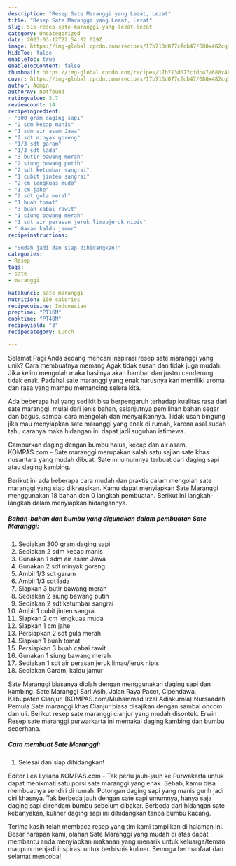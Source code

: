 ```yaml
---
description: "Resep Sate Maranggi yang Lezat, Lezat"
title: "Resep Sate Maranggi yang Lezat, Lezat"
slug: 516-resep-sate-maranggi-yang-lezat-lezat
category: Uncategorized
date: 2023-03-12T22:54:02.629Z
image: https://img-global.cpcdn.com/recipes/17b713d077cfdb47/680x482cq70/sate-maranggi-foto-resep-utama.jpg
hideToc: false
enableToc: true
enableTocContent: false
thumbnail: https://img-global.cpcdn.com/recipes/17b713d077cfdb47/680x482cq70/sate-maranggi-foto-resep-utama.jpg
cover: https://img-global.cpcdn.com/recipes/17b713d077cfdb47/680x482cq70/sate-maranggi-foto-resep-utama.jpg
author: Admin
authorAv: notfound
ratingvalue: 3.7
reviewcount: 14
recipeingredient:
- "300 gram daging sapi"
- "2 sdm kecap manis"
- "1 sdm air asam Jawa"
- "2 sdt minyak goreng"
- "1/3 sdt garam"
- "1/3 sdt lada"
- "3 butir bawang merah"
- "2 siung bawang putih"
- "2 sdt ketumbar sangrai"
- "1 cubit jinten sangrai"
- "2 cm lengkuas muda"
- "1 cm jahe"
- "2 sdt gula merah"
- "1 buah tomat"
- "3 buah cabai rawit"
- "1 siung bawang merah"
- "1 sdt air perasan jeruk limaujeruk nipis"
- " Garam kaldu jamur"
recipeinstructions:

- "Sudah jadi dan siap dihidangkan!"
categories:
- Resep
tags:
- sate
- maranggi

katakunci: sate maranggi 
nutrition: 150 calories
recipecuisine: Indonesian
preptime: "PT16M"
cooktime: "PT48M"
recipeyield: "3"
recipecategory: Lunch

---
```



Selamat Pagi Anda sedang mencari inspirasi resep sate maranggi yang unik? Cara membuatnya memang Agak tidak susah dan tidak juga mudah. Jika keliru mengolah maka hasilnya akan hambar dan justru cenderung tidak enak. Padahal sate maranggi yang enak harusnya kan memiliki aroma dan rasa yang mampu memancing selera kita.


Ada beberapa hal yang sedikit bisa berpengaruh terhadap kualitas rasa dari sate maranggi, mulai dari jenis bahan, selanjutnya pemilihan bahan segar dan bagus, sampai cara mengolah dan menyajikannya. Tidak usah bingung jika mau menyiapkan sate maranggi yang enak di rumah, karena asal sudah tahu caranya maka hidangan ini dapat jadi suguhan istimewa.

Campurkan daging dengan bumbu halus, kecap dan air asam. KOMPAS.com - Sate maranggi merupakan salah satu sajian sate khas nusantara yang mudah dibuat. Sate ini umumnya terbuat dari daging sapi atau daging kambing.


Berikut ini ada beberapa cara mudah dan praktis dalam mengolah sate maranggi yang siap dikreasikan. Kamu dapat menyiapkan Sate Maranggi menggunakan 18 bahan dan 0 langkah pembuatan. Berikut ini langkah-langkah dalam menyiapkan hidangannya.

<!--inarticleads1-->

##### Bahan-bahan dan bumbu yang digunakan dalam pembuatan Sate Maranggi:

1. Sediakan 300 gram daging sapi
1. Sediakan 2 sdm kecap manis
1. Gunakan 1 sdm air asam Jawa
1. Gunakan 2 sdt minyak goreng
1. Ambil 1/3 sdt garam
1. Ambil 1/3 sdt lada
1. Siapkan 3 butir bawang merah
1. Sediakan 2 siung bawang putih
1. Sediakan 2 sdt ketumbar sangrai
1. Ambil 1 cubit jinten sangrai
1. Siapkan 2 cm lengkuas muda
1. Siapkan 1 cm jahe
1. Persiapkan 2 sdt gula merah
1. Siapkan 1 buah tomat
1. Persiapkan 3 buah cabai rawit
1. Gunakan 1 siung bawang merah
1. Sediakan 1 sdt air perasan jeruk limau/jeruk nipis
1. Sediakan  Garam, kaldu jamur


Sate Maranggi biasanya diolah dengan menggunakan daging sapi dan kambing. Sate Maranggi Sari Asih, Jalan Raya Pacet, Cipendawa, Kabupaten Cianjur. (KOMPAS.com/Muhammad Irzal Adiakurnia) Nursaadah Pemula Sate maranggi khas Cianjur biasa disajikan dengan sambal oncom dan uli. Berikut resep sate maranggi cianjur yang mudah disontek. Erwin Resep sate maranggi purwarkarta ini memakai daging kambing dan bumbu sederhana. 

<!--inarticleads2-->

##### Cara membuat Sate Maranggi:


1. Selesai dan siap dihidangkan!

Editor Lea Lyliana KOMPAS.com - Tak perlu jauh-jauh ke Purwakarta untuk dapat menikmati satu porsi sate maranggi yang enak. Sebab, kamu bisa membuatnya sendiri di rumah. Potongan daging sapi yang manis gurih jadi ciri khasnya. Tak berbeda jauh dengan sate sapi umumnya, hanya saja daging sapi direndam bumbu sebelum dibakar. Berbeda dari hidangan sate kebanyakan, kuliner daging sapi ini dihidangkan tanpa bumbu kacang. 

Terima kasih telah membaca resep yang tim kami tampilkan di halaman ini. Besar harapan kami, olahan Sate Maranggi yang mudah di atas dapat membantu anda menyiapkan makanan yang menarik untuk keluarga/teman maupun menjadi inspirasi untuk berbisnis kuliner. Semoga bermanfaat dan selamat mencoba!
